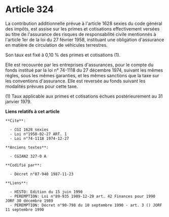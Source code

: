 # Article 324

La contribution additionnelle prévue à l'article 1628 sexies du code général des impôts, est assise sur les primes et
cotisations effectivement versées au titre de l'assurance des risques de responsabilité civile mentionnés à l'article 1er de
la loi du 27 février 1958, instituant une obligation d'assurance en matière de circulation de véhicules terrestres.

Son taux est fixé à 0,10 % des primes et cotisations (1).

Elle est recouvrée par les entreprises d'assurances, pour le compte du fonds institué par la loi n° 74-1118 du 27 décembre
1974, suivant les mêmes règles, sous les mêmes garanties, et les mêmes sanctions que la taxe sur les conventions d'assurance.
Elle est reversée au fonds suivant les modalités prévues pour cette taxe.

(1) Taux applicable aux primes et cotisations échues postérieurement au 31 janvier 1979.

**Liens relatifs à cet article**

	**Cite**:

	  - CGI 1628 sexies
	  - Loi n°1958-02-27 ART. 1
	  - Loi n°74-1118 1974-12-27

	**Anciens textes**:

	  - CGIAN2 327-0 A

	**Codifié par**:

	  - Décret n°87-940 1987-11-23

	**Liens**:

	  - HISTO: Edition du 15 juin 1990
	  - PEREMPTION: Loi n°89-935 1989-12-29 art. 42 Finances pour 1990 JORF 30 décembre 1989
	  - PEREMPTION: Décret n°90-798 du 10 septembre 1990 - art. 3 () JORF 11 septembre 1990
